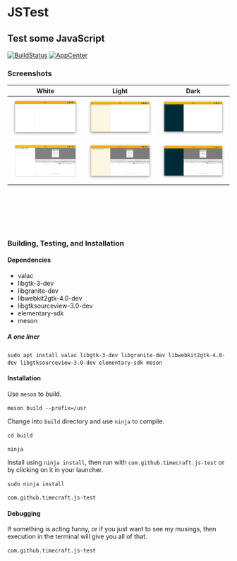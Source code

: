 # JSTest
## Test some JavaScript

[![BuildStatus](https://travis-ci.org/Timecraft/js_test.svg?branch=master)](https://travis-ci.org/Timecraft/js_test)
[![AppCenter](https://appcenter.elementary.io/badge.svg)](https://appcenter.elementary.io/com.github.timecraft.js-test)

### Screenshots

| **White** | **Light** | **Dark** |
| -------- | -------- | --------- |
|![JSTestScreenshot](https://github.com/Timecraft/JS_Test/blob/master/data/images/com.github.timecraft.js-test.mainwindow.white.png)| ![JSTestScreenshot](https://github.com/Timecraft/JS_Test/blob/master/data/images/com.github.timecraft.js-test.mainwindow.light.png) | ![JSTestScreenshot](https://github.com/Timecraft/JS_Test/blob/master/data/images/com.github.timecraft.js-test.mainwindow.dark.png)
|![JSTestScreenshot](https://github.com/Timecraft/JS_Test/blob/master/data/images/com.github.timecraft.js-test.sample.white.png) | ![JSTestScreenshot](https://github.com/Timecraft/JS_Test/blob/master/data/images/com.github.timecraft.js-test.sample.light.png) | ![JSTestScreenshot](https://github.com/Timecraft/JS_Test/blob/master/data/images/com.github.timecraft.js-test.sample.dark.png)

<br/>
<br/>
<br/>
<br/>
<br/>



### Building, Testing, and Installation
#### Dependencies

- valac
- libgtk-3-dev
- libgranite-dev
- libwebkit2gtk-4.0-dev
- libgtksourceview-3.0-dev
- elementary-sdk
- meson

##### A one liner
`sudo apt install valac libgtk-3-dev libgranite-dev libwebkit2gtk-4.0-dev libgtksourceview-3.0-dev elementary-sdk meson`

#### Installation

Use `meson` to build.

`meson build --prefix=/usr`

Change into `build` directory and use `ninja` to compile.

`cd build`

`ninja`

Install using `ninja install`, then run with `com.github.timecraft.js-test` or by clicking on it in your launcher.

`sudo ninja install`

`com.github.timecraft.js-test`

#### Debugging

If something is acting funny, or if you just want to see my musings, then execution in the terminal will give you all of that.

`com.github.timecraft.js-test`

